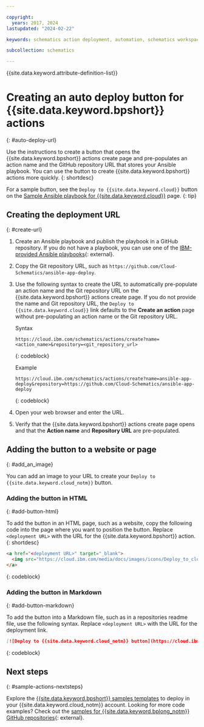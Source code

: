 ```yaml
---

copyright:
  years: 2017, 2024
lastupdated: "2024-02-22"

keywords: schematics action deployment, automation, schematics workspace,  schematics workspace creation, auto deploy

subcollection: schematics

---
```


{{site.data.keyword.attribute-definition-list}}


# Creating an auto deploy button for {{site.data.keyword.bpshort}} actions
{: #auto-deploy-url}

Use the instructions to create a button that opens the {{site.data.keyword.bpshort}} actions create page and pre-populates an action name and the GitHub repository URL that stores your Ansible playbook. You can use the button to create {{site.data.keyword.bpshort}} actions more quickly.
{: shortdesc}

For a sample button, see the `Deploy to {{site.data.keyword.cloud}}` button on the [Sample Ansible playbook for {{site.data.keyword.cloud}}](/docs/schematics?topic=schematics-sample_actiontemplates) page.
{: tip}

## Creating the deployment URL
{: #create-url}

1. Create an Ansible playbook and publish the playbook in a GitHub repository. If you do not have a playbook, you can use one of the [IBM-provided Ansible playbooks](https://github.com/Cloud-Schematics/?q=Ansible&type=&language=&sort=){: external}.
2. Copy the Git repository URL, such as `https://github.com/Cloud-Schematics/ansible-app-deploy`.
3. Use the following syntax to create the URL to automatically pre-populate an action name and the Git repository URL on the {{site.data.keyword.bpshort}} actions create page. If you do not provide the name and Git repository URL, the `Deploy to {{site.data.keyword.cloud}}` link defaults to the **Create an action** page without pre-populating an action name or the Git repository URL.

    Syntax
    
    ```text
    https://cloud.ibm.com/schematics/actions/create?name=<action_name>&repository=<git_repository_url>
    ```
    {: codeblock}

    Example

    ```text
    https://cloud.ibm.com/schematics/actions/create?name=ansible-app-deploy&repository=https://github.com/Cloud-Schematics/ansible-app-deploy
    ```
    {: codeblock}

4. Open your web browser and enter the URL.
5. Verify that the {{site.data.keyword.bpshort}} actions create page opens and that the **Action name** and **Repository URL** are pre-populated.

## Adding the button to a website or page
{: #add_an_image}

You can add an image to your URL to create your `Deploy to {{site.data.keyword.cloud_notm}}` button.

### Adding the button in HTML
{: #add-button-html}

To add the button in an HTML page, such as a website, copy the following code into the page where you want to position the button. Replace `<deployment URL>` with the URL for the {{site.data.keyword.bpshort}} action.
{: shortdesc}

```html
<a href="<deployment URL>" target="_blank">
  <img src="https://cloud.ibm.com/media/docs/images/icons/Deploy_to_cloud.svg" alt="Deploy to {{site.data.keyword.cloud_notm}} button">
</a>
```
{: codeblock}

### Adding the button in Markdown
{: #add-button-markdown}

To add the button into a Markdown file, such as in a repositories readme file, use the following syntax. Replace `<deployment URL>` with the URL for the deployment link.

```markdown
[![Deploy to {{site.data.keyword.cloud_notm}} button](https://cloud.ibm.com/media/docs/images/icons/Deploy_to_cloud.svg)](<deployment URL>)
```
{: codeblock}

## Next steps
{: #sample-actions-nextsteps}

Explore the [{{site.data.keyword.bpshort}} samples templates](/docs/schematics?topic=schematics-sample_actiontemplates) to deploy in your {{site.data.keyword.cloud_notm}} account.
Looking for more code examples? Check out the [samples for {{site.data.keyword.bplong_notm}} GitHub repositories](https://github.com/Cloud-Schematics?q=Ansible&type=all&language=&sort=){: external}.
